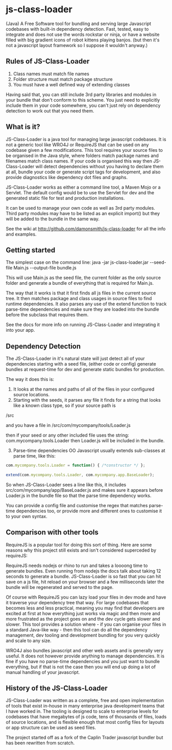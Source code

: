 js-class-loader
===============

(Java) A Free Software tool for bundling and serving large Javascript codebases with built-in dependency detection. 
Fast, tested, easy to integrate and does not use the words rockstar or ninja, or have a website filled with big gradient 
icons of robot kittens playing banjos. (but then it's not a javascript layout framework so I suppose it wouldn't anyway.)

Rules of JS-Class-Loader
------------------------

1. Class names must match file names
2. Folder structure must match package structure
3. You must have a well defined way of extending classes

Having said that, you can still include 3rd party libraries and modules in your bundle that don't conform to this scheme. 
You just need to explicitly include them in your code somewhere, you can't just rely on dependency detection to work out
that you need them.

What is it?
-----------

JS-Class-Loader is a java tool for managing large javascript codebases. It is not a generic tool like WRO4J or RequireJS
that can be used on any codebase given a few modifications. This tool requires your source files to be organised in the
Java style, where folders match package names and filenames match class names. If your code is organised this way then
JS-Class-Loader will detect dependencies without you having to declare them at all, bundle your code or generate script
tags for development, and also provide diagnostics like dependency dot files and graphs.

JS-Class-Loader works as either a command line tool, a Maven Mojo or a Servlet. The default config would be to use the 
Servlet for dev and the generated static file for test and production installations.

It can be used to manage your own code as well as 3rd party modules. Third party modules may have to be listed as an explicit
import() but they will be added to the bundle in the same way.

See the wiki at http://github.com/damonsmith/js-class-loader for all the info and examples.

Getting started
---------------

The simplest case on the command line:
java -jar js-class-loader.jar --seed-file Main.js --output-file bundle.js

This will use Main.js as the seed file, the current folder as the only source folder and generate a bundle of everything
that is required for Main.js.

The way that it works is that it first finds all js files in the current source tree. It then matches package and class 
usages in source files to find runtime dependencies. It also parses any use of the extend function to track parse-time
dependencies and make sure they are loaded into the bundle before the subclass that requires them.

See the docs for more info on running JS-Class-Loader and integrating it into your app.

Dependency Detection
--------------------

The JS-Class-Loader in it's natural state will just detect all of your dependencies starting with a seed file, (either code
or config) generate bundles at request-time for dev and generate static bundles for production.

The way it does this is:
1. It looks at the names and paths of all of the files in your configured source locations.
2. Starting with the seeds, it parses any file it finds for a string that looks like a known class type, so if your source path is

/src

and you have a file in /src/com/mycompany/tools/Loader.js

then if your seed or any other included file uses the string: com.mycompany.tools.Loader then Loader.js will be included in the
bundle.

3. Parse-time dependencies
OO Javascript usually extends sub-classes at parse time, like this:

```javascript
com.mycompany.tools.Loader = function() { /*constructor */ };
 
extend(com.mycompany.tools.Loader, com.mycompany.app.BaseLoader);
```

So when JS-Class-Loader sees a line like this, it includes src/com/mycompany/app/BaseLoader.js and makes sure it 
appears before Loader.js in the bundle file so that the parse time dependency works. 

You can provide a config file and customise the regex that matches parse-time dependencies too, or provide more and different ones
to customise it to your own syntax.


Comparison with other tools
---------------------------

RequireJS is a popular tool for doing this sort of thing. Here are some reasons why this project still exists and isn't
considered superceded by requireJS:

RequireJS needs nodejs or rhino to run and takes a loooong time to generate bundles. Even running from nodejs the docs
talk about taking 12 seconds to generate a bundle. JS-Class-Loader is so fast that you can hit save on a js file, hit reload on your
browser and a few milliseconds later the bundle will be regenerated and served to the page.

Of course with RequireJS you can lazy load your files in dev mode and have it traverse your dependency tree that way.
For large codebases that becomes less and less practical, meaning you may find that developers are excited at first at how everything
just works via magic and then more and more frustrated as the project goes on and the dev cycle gets slower and slower.
This tool provides a solution where - if you can organise your files in a standard Java-like way - then this tool can 
do all the dependency management, dev tooling and development bundling for you very quickly and scale to any size.

WRO4J also bundles javascript and other web assets and is generally very useful. It does not however provide anything
to manage dependencies. It is fine if you have no parse-time dependencies and you just want to bundle everything, but 
if that is not the case then you will end up doing a lot of manual handling of your javascript.


History of the JS-Class-Loader
------------------------------

JS-Class-Loader was written as a complete, free and open implementation of tools that exist in-house in many enterprise java development
teams that I have worked in. The tooling is designed to scale to enterprise levels for codebases that have megabytes of js code, 
tens of thousands of files, loads of source locations, and is flexible enough that most config files for layouts or app structure
can be used as seed files.

The project started off as a fork of the Caplin Trader javascript bundler but has been rewritten from scratch.

